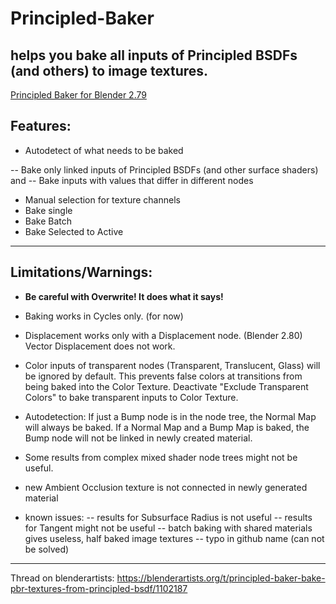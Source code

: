 # Principled-Baker


helps you bake all inputs of Principled BSDFs (and others) to image textures.
---



[Principled Baker for Blender 2.79](https://github.com/danielenger/Principled-Baker_for_2-79)




Features:
--
- Autodetect of what needs to be baked

-- Bake only linked inputs of Principled BSDFs (and other surface shaders)
and
-- Bake inputs with values that differ in different nodes
- Manual selection for texture channels
- Bake single
- Bake Batch
- Bake Selected to Active

---
Limitations/Warnings:
--
- **Be careful with Overwrite! It does what it says!**

- Baking works in Cycles only. (for now)

- Displacement works only with a Displacement node. (Blender 2.80)
Vector Displacement does not work.

- Color inputs of transparent nodes (Transparent, Translucent, Glass) will be ignored by default.
This prevents false colors at transitions from being baked into the Color Texture.
Deactivate "Exclude Transparent Colors" to bake transparent inputs to Color Texture.

- Autodetection:
If just a Bump node is in the node tree, the Normal Map will always be baked.
If a Normal Map and a Bump Map is baked, the Bump node will not be linked in newly created material.

- Some results from complex mixed shader node trees might not be useful.

- new Ambient Occlusion texture is not connected in newly generated material

- known issues:
-- results for Subsurface Radius is not useful 
-- results for Tangent might not be useful
-- batch baking with shared materials gives useless, half baked image textures
-- typo in github name (can not be solved)


***
Thread on blenderartists:
https://blenderartists.org/t/principled-baker-bake-pbr-textures-from-principled-bsdf/1102187
